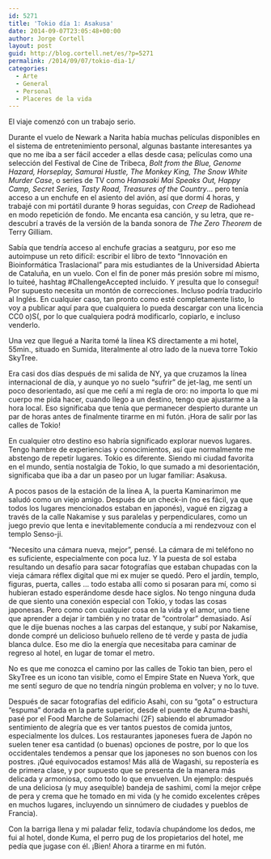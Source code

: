 ```yaml
---
id: 5271
title: 'Tokio día 1: Asakusa'
date: 2014-09-07T23:05:48+00:00
author: Jorge Cortell
layout: post
guid: http://blog.cortell.net/es/?p=5271
permalink: /2014/09/07/tokio-dia-1/
categories:
  - Arte
  - General
  - Personal
  - Placeres de la vida
---
```

El viaje comenzó con un trabajo serio.

Durante el vuelo de Newark a Narita había muchas películas disponibles en el sistema de entretenimiento personal, algunas bastante interesantes ya que no me iba a ser fácil acceder a ellas desde casa; películas como una selección del Festival de Cine de Tribeca, _Bolt from the Blue, Genome Hazard, Horseplay, Samurai Hustle, The Monkey King, The Snow White Murder Case_, o series de TV como _Hanasaki Mai Speaks Out, Happy Camp, Secret Series, Tasty Road, Treasures of the Country_… pero tenía acceso a un enchufe en el asiento del avión, así que dormí 4 horas, y trabajé con mi portátil durante 9 horas seguidas, con _Creep_ de Radiohead en modo repetición de fondo. Me encanta esa canción, y su letra, que re-descubrí a través de la versión de la banda sonora de _The Zero Theorem_ de Terry Gilliam.

Sabía que tendría acceso al enchufe gracias a seatguru, por eso me autoimpuse un reto difícil: escribir el libro de texto “Innovación en Bioinformática Traslacional&#8221; para mis estudiantes de la Universidad Abierta de Cataluña, en un vuelo. Con el fin de poner más presión sobre mí mismo, lo tuiteé, hashtag #ChallengeAccepted incluido. Y ¡resulta que lo conseguí! Por supuesto necesita un montón de correcciones. Incluso podría traducirlo al Inglés. En cualquier caso, tan pronto como esté completamente listo, lo voy a publicar aquí para que cualquiera lo pueda descargar con una licencia CC0 o)S(, por lo que cualquiera podrá modificarlo, copiarlo, e incluso venderlo.

Una vez que llegué a Narita tomé la línea KS directamente a mi hotel, 55min., situado en Sumida, literalmente al otro lado de la nueva torre Tokio SkyTree.

Era casi dos días después de mi salida de NY, ya que cruzamos la línea internacional de día, y aunque yo no suelo &#8220;sufrir&#8221; de jet-lag, me sentí un poco desorientado, así que me ceñí a mi regla de oro: no importa lo que mi cuerpo me pida hacer, cuando llego a un destino, tengo que ajustarme a la hora local. Eso significaba que tenía que permanecer despierto durante un par de horas antes de finalmente tirarme en mi futón. ¡Hora de salir por las calles de Tokio!

En cualquier otro destino eso habría significado explorar nuevos lugares. Tengo hambre de experiencias y conocimientos, así que normalmente me abstengo de repetir lugares. Tokio es diferente. Siendo mi ciudad favorita en el mundo, sentía nostalgia de Tokio, lo que sumado a mi desorientación, significaba que iba a dar un paseo por un lugar familiar: Asakusa.

A pocos pasos de la estación de la línea A, la puerta Kaminarimon me saludó como un viejo amigo. Después de un check-in (no es fácil, ya que todos los lugares mencionados estaban en japonés), vagué en zigzag a través de la calle Nakamise y sus paralelas y perpendiculares, como un juego previo que lenta e inevitablemente conducía a mi rendezvouz con el templo Senso-ji.

&#8220;Necesito una cámara nueva, mejor&#8221;, pensé. La cámara de mi teléfono no es suficiente, especialmente con poca luz. Y la puesta de sol estaba resultando un desafío para sacar fotografías que estaban chupadas con la vieja cámara réflex digital que mi ex mujer se quedó. Pero el jardín, templo, figuras, puerta, calles &#8230; todo estaba allí como si posaran para mí, como si hubieran estado esperándome desde hace siglos. No tengo ninguna duda de que siento una conexión especial con Tokio, y todas las cosas japonesas. Pero como con cualquier cosa en la vida y el amor, uno tiene que aprender a dejar ir también y no tratar de “controlar” demasiado. Así que le dije buenas noches a las carpas del estanque, y subí por Nakamise, donde compré un delicioso buñuelo relleno de té verde y pasta de judía blanca dulce. Eso me dio la energía que necesitaba para caminar de regreso al hotel, en lugar de tomar el metro.

No es que me conozca el camino por las calles de Tokio tan bien, pero el SkyTree es un icono tan visible, como el Empire State en Nueva York, que me sentí seguro de que no tendría ningún problema en volver; y no lo tuve.

Después de sacar fotografías del edificio Asahi, con su “gota” o estructura &#8220;espuma&#8221; dorada en la parte superior, desde el puente de Azuma-bashi, pasé por el Food Marche de Solamachi (2F) sabiendo el abrumador sentimiento de alegría que es ver tantos puestos de comida juntos, especialmente los dulces. Los restaurantes japoneses fuera de Japón no suelen tener esa cantidad (o buenas) opciones de postre, por lo que los occidentales tendemos a pensar que los japoneses no son buenos con los postres. ¡Qué equivocados estamos! Más allá de Wagashi, su repostería es de primera clase, y por supuesto que se presenta de la manera más delicada y armoniosa, como todo lo que envuelven. Un ejemplo: después de una deliciosa (y muy asequible) bandeja de sashimi, comí la mejor crêpe de pera y crema que he tomado en mi vida (y he comido excelentes crêpes en muchos lugares, incluyendo un sinnúmero de ciudades y pueblos de Francia).

Con la barriga llena y mi paladar feliz, todavía chupándome los dedos, me fui al hotel, donde Kuma, el perro pug de los propietarios del hotel, me pedía que jugase con él. ¡Bien! Ahora a tirarme en mi futón.